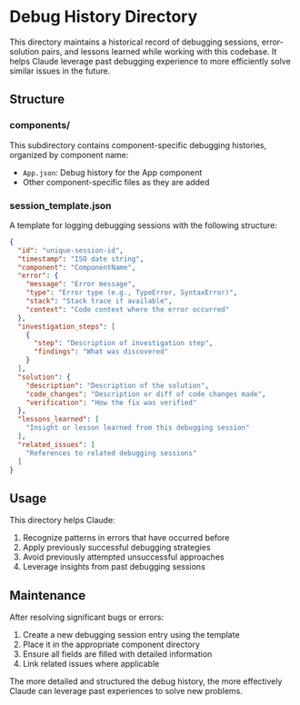 # Debug History Directory

This directory maintains a historical record of debugging sessions, error-solution pairs, and lessons learned while working with this codebase. It helps Claude leverage past debugging experience to more efficiently solve similar issues in the future.

## Structure

### components/
This subdirectory contains component-specific debugging histories, organized by component name:
- `App.json`: Debug history for the App component
- Other component-specific files as they are added

### session_template.json
A template for logging debugging sessions with the following structure:
```json
{
  "id": "unique-session-id",
  "timestamp": "ISO date string",
  "component": "ComponentName",
  "error": {
    "message": "Error message",
    "type": "Error type (e.g., TypeError, SyntaxError)",
    "stack": "Stack trace if available",
    "context": "Code context where the error occurred"
  },
  "investigation_steps": [
    {
      "step": "Description of investigation step",
      "findings": "What was discovered"
    }
  ],
  "solution": {
    "description": "Description of the solution",
    "code_changes": "Description or diff of code changes made",
    "verification": "How the fix was verified"
  },
  "lessons_learned": [
    "Insight or lesson learned from this debugging session"
  ],
  "related_issues": [
    "References to related debugging sessions"
  ]
}
```

## Usage

This directory helps Claude:
1. Recognize patterns in errors that have occurred before
2. Apply previously successful debugging strategies
3. Avoid previously attempted unsuccessful approaches
4. Leverage insights from past debugging sessions

## Maintenance

After resolving significant bugs or errors:
1. Create a new debugging session entry using the template
2. Place it in the appropriate component directory
3. Ensure all fields are filled with detailed information
4. Link related issues where applicable

The more detailed and structured the debug history, the more effectively Claude can leverage past experiences to solve new problems. 